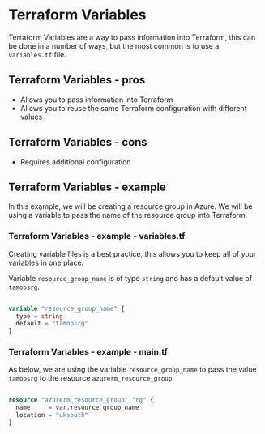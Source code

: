 # Terraform Variables

Terraform Variables are a way to pass information into Terraform, this can be done in a number of ways, but the most common is to use a `variables.tf` file.

## Terraform Variables - pros

- Allows you to pass information into Terraform
- Allows you to reuse the same Terraform configuration with different values

## Terraform Variables - cons

- Requires additional configuration

## Terraform Variables - example

In this example, we will be creating a resource group in Azure. We will be using a variable to pass the name of the resource group into Terraform.

### Terraform Variables - example - variables.tf

Creating variable files is a best practice, this allows you to keep all of your variables in one place.

Variable `resource_group_name` is of type `string` and has a default value of `tamopsrg`.

```terraform

variable "resource_group_name" {
  type = string
  default = "tamopsrg"
}

```

### Terraform Variables - example - main.tf

As below, we are using the variable `resource_group_name` to pass the value `tamopsrg` to the resource `azurerm_resource_group`.

```terraform

resource "azurerm_resource_group" "rg" {
  name     = var.resource_group_name
  location = "uksouth"
}

```
